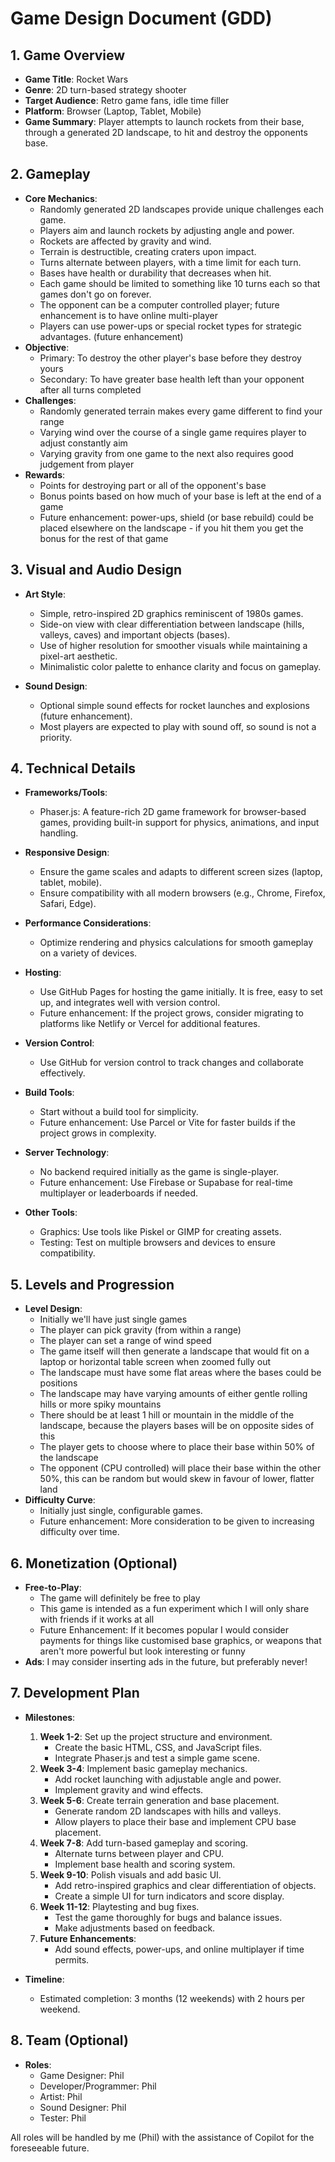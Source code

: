 # Game Design Document (GDD)

## 1. Game Overview
- **Game Title**: Rocket Wars 
- **Genre**: 2D turn-based strategy shooter
- **Target Audience**: Retro game fans, idle time filler
- **Platform**: Browser (Laptop, Tablet, Mobile)
- **Game Summary**: Player attempts to launch rockets from their base, through a generated 2D landscape, to hit and destroy the opponents base.

## 2. Gameplay
- **Core Mechanics**:
  - Randomly generated 2D landscapes provide unique challenges each game.
  - Players aim and launch rockets by adjusting angle and power.
  - Rockets are affected by gravity and wind.
  - Terrain is destructible, creating craters upon impact.
  - Turns alternate between players, with a time limit for each turn.
  - Bases have health or durability that decreases when hit.
  - Each game should be limited to something like 10 turns each so that games don't go on forever.
  - The opponent can be a computer controlled player; future enhancement is to have online multi-player
  - Players can use power-ups or special rocket types for strategic advantages. (future enhancement)
- **Objective**: 
  - Primary: To destroy the other player's base before they destroy yours
  - Secondary: To have greater base health left than your opponent after all turns completed
- **Challenges**:
  - Randomly generated terrain makes every game different to find your range
  - Varying wind over the course of a single game requires player to adjust constantly aim
  - Varying gravity from one game to the next also requires good judgement from player
- **Rewards**: 
  - Points for destroying part or all of the opponent's base
  - Bonus points based on how much of your base is left at the end of a game
  - Future enhancement: power-ups, shield (or base rebuild) could be placed elsewhere on the landscape - if you hit them you get the bonus for the rest of that game

## 3. Visual and Audio Design
- **Art Style**: 
  - Simple, retro-inspired 2D graphics reminiscent of 1980s games.
  - Side-on view with clear differentiation between landscape (hills, valleys, caves) and important objects (bases).
  - Use of higher resolution for smoother visuals while maintaining a pixel-art aesthetic.
  - Minimalistic color palette to enhance clarity and focus on gameplay.

- **Sound Design**: 
  - Optional simple sound effects for rocket launches and explosions (future enhancement).
  - Most players are expected to play with sound off, so sound is not a priority.

## 4. Technical Details
- **Frameworks/Tools**: 
  - Phaser.js: A feature-rich 2D game framework for browser-based games, providing built-in support for physics, animations, and input handling.

- **Responsive Design**: 
  - Ensure the game scales and adapts to different screen sizes (laptop, tablet, mobile).
  - Ensure compatibility with all modern browsers (e.g., Chrome, Firefox, Safari, Edge).

- **Performance Considerations**: 
  - Optimize rendering and physics calculations for smooth gameplay on a variety of devices.

- **Hosting**: 
  - Use GitHub Pages for hosting the game initially. It is free, easy to set up, and integrates well with version control.
  - Future enhancement: If the project grows, consider migrating to platforms like Netlify or Vercel for additional features.

- **Version Control**: 
  - Use GitHub for version control to track changes and collaborate effectively.

- **Build Tools**: 
  - Start without a build tool for simplicity.
  - Future enhancement: Use Parcel or Vite for faster builds if the project grows in complexity.

- **Server Technology**: 
  - No backend required initially as the game is single-player.
  - Future enhancement: Use Firebase or Supabase for real-time multiplayer or leaderboards if needed.

- **Other Tools**: 
  - Graphics: Use tools like Piskel or GIMP for creating assets.
  - Testing: Test on multiple browsers and devices to ensure compatibility.

## 5. Levels and Progression
- **Level Design**: 
  - Initially we'll have just single games
  - The player can pick gravity (from within a range)
  - The player can set a range of wind speed
  - The game itself will then generate a landscape that would fit on a laptop or horizontal table screen when zoomed fully out
  - The landscape must have some flat areas where the bases could be positions
  - The landscape may have varying amounts of either gentle rolling hills or more spiky mountains
  - There should be at least 1 hill or mountain in the middle of the landscape, because the players bases will be on opposite sides of this
  - The player gets to choose where to place their base within 50% of the landscape
  - The opponent (CPU controlled) will place their base within the other 50%, this can be random but would skew in favour of lower, flatter land
- **Difficulty Curve**:
  - Initially just single, configurable games.
  - Future enhancement: More consideration to be given to increasing difficulty over time.

## 6. Monetization (Optional)
- **Free-to-Play**: 
  - The game will definitely be free to play
  - This game is intended as a fun experiment which I will only share with friends if it works at all
  - Future Enhancement: If it becomes popular I would consider payments for things like customised base graphics, or weapons that aren't more powerful but look interesting or funny
- **Ads**: I may consider inserting ads in the future, but preferably never!

## 7. Development Plan
- **Milestones**: 
  1. **Week 1-2**: Set up the project structure and environment.
     - Create the basic HTML, CSS, and JavaScript files.
     - Integrate Phaser.js and test a simple game scene.
  2. **Week 3-4**: Implement basic gameplay mechanics.
     - Add rocket launching with adjustable angle and power.
     - Implement gravity and wind effects.
  3. **Week 5-6**: Create terrain generation and base placement.
     - Generate random 2D landscapes with hills and valleys.
     - Allow players to place their base and implement CPU base placement.
  4. **Week 7-8**: Add turn-based gameplay and scoring.
     - Alternate turns between player and CPU.
     - Implement base health and scoring system.
  5. **Week 9-10**: Polish visuals and add basic UI.
     - Add retro-inspired graphics and clear differentiation of objects.
     - Create a simple UI for turn indicators and score display.
  6. **Week 11-12**: Playtesting and bug fixes.
     - Test the game thoroughly for bugs and balance issues.
     - Make adjustments based on feedback.
  7. **Future Enhancements**: 
     - Add sound effects, power-ups, and online multiplayer if time permits.

- **Timeline**: 
  - Estimated completion: 3 months (12 weekends) with 2 hours per weekend.

## 8. Team (Optional)
- **Roles**:
  - Game Designer: Phil
  - Developer/Programmer: Phil
  - Artist: Phil
  - Sound Designer: Phil
  - Tester: Phil

All roles will be handled by me (Phil) with the assistance of Copilot for the foreseeable future.
